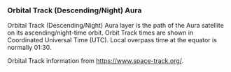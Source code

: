 ### Orbital Track (Descending/Night) Aura
Orbital Track (Descending/Night) Aura layer is the path of the Aura satellite on its ascending/night-time orbit. Orbit Track times are shown in Coordinated Universal Time (UTC). Local overpass time at the equator is normally 01:30.

Orbital Track information from <https://www.space-track.org/>.
